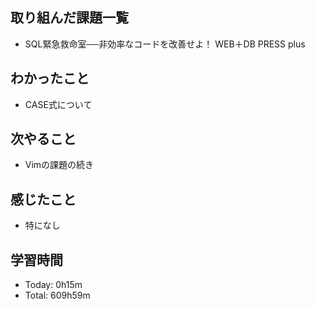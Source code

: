 ## 取り組んだ課題一覧
- SQL緊急救命室──非効率なコードを改善せよ！ WEB＋DB PRESS plus
## わかったこと
- CASE式について
## 次やること
- Vimの課題の続き
## 感じたこと
- 特になし
## 学習時間
- Today: 0h15m
- Total: 609h59m

